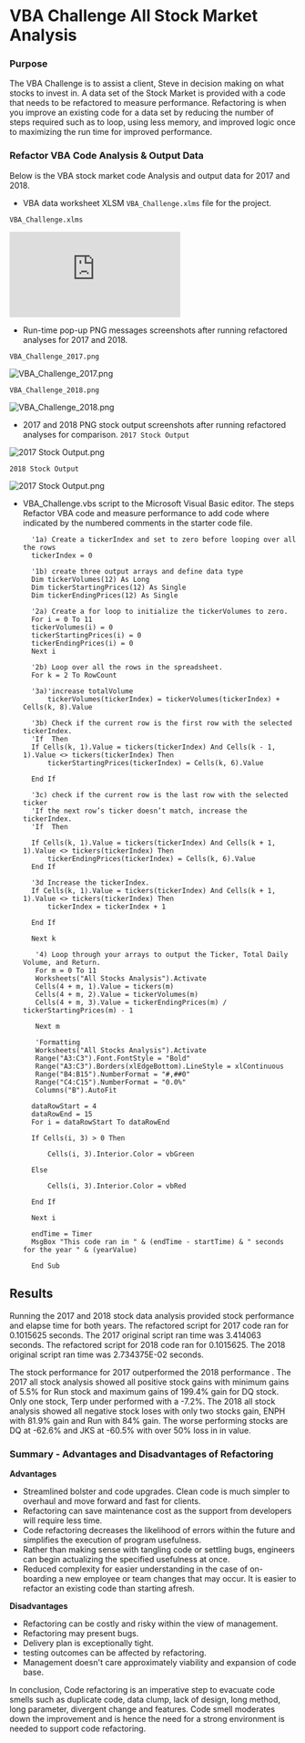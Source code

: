 # VBA Challenge All Stock Market Analysis
### Purpose
The VBA Challenge is to assist a client, Steve in decision making on what stocks to invest in. A data set of the Stock Market is provided with a code that needs to be refactored to measure performance. Refactoring is when you improve an existing code for a data set by reducing the number of steps required such as to loop, using less memory, and improved logic once to maximizing the run time for improved performance.

### Refactor VBA Code Analysis & Output Data 
Below is the VBA stock market code Analysis and output data for 2017 and 2018.  
- VBA data worksheet XLSM `VBA_Challenge.xlms` file for the project.

`VBA_Challenge.xlms`

![`VBA_Challenge.xlms`](https://github.com/gracemarshall/Stock_Analysis/blob/main/Resource/VBA_Challenge.xlsm)

- Run-time pop-up PNG messages screenshots after running refactored analyses for   2017 and 2018.

`VBA_Challenge_2017.png`

![VBA_Challenge_2017.png](https://github.com/gracemarshall/Stock_Analysis/blob/main/Resource/VBA_Challenge_2017.PNG)

`VBA_Challenge_2018.png`

![VBA_Challenge_2018.png](https://github.com/gracemarshall/Stock_Analysis/blob/main/Resource/VBA_Challenge_2018.PNG)


- 2017 and 2018 PNG stock output screenshots after running refactored analyses     for comparison.
`2017 Stock Output`

![2017 Stock Output.png](https://github.com/gracemarshall/Stock_Analysis/blob/main/Resource/2017%20Stock%20Output.PNG)

`2018 Stock Output`

![2017 Stock Output.png](https://github.com/gracemarshall/Stock_Analysis/blob/main/Resource/2018%20Stock%20Output.PNG)


- VBA_Challenge.vbs script to the Microsoft Visual Basic editor. The steps     Refactor VBA code and measure performance to add code where indicated by the   numbered comments in the starter code file.

        '1a) Create a tickerIndex and set to zero before looping over all the rows
        tickerIndex = 0
        
        '1b) create three output arrays and define data type
        Dim tickerVolumes(12) As Long
        Dim tickerStartingPrices(12) As Single
        Dim tickerEndingPrices(12) As Single
            
        '2a) Create a for loop to initialize the tickerVolumes to zero.
        For i = 0 To 11
        tickerVolumes(i) = 0
        tickerStartingPrices(i) = 0
        tickerEndingPrices(i) = 0
        Next i
    
        '2b) Loop over all the rows in the spreadsheet.
        For k = 2 To RowCount
            
        '3a)'increase totalVolume
            tickerVolumes(tickerIndex) = tickerVolumes(tickerIndex) + Cells(k, 8).Value
                            
        '3b) Check if the current row is the first row with the selected tickerIndex.
        'If  Then
        If Cells(k, 1).Value = tickers(tickerIndex) And Cells(k - 1, 1).Value <> tickers(tickerIndex) Then
            tickerStartingPrices(tickerIndex) = Cells(k, 6).Value
            
        End If
                
        '3c) check if the current row is the last row with the selected ticker
        'If the next row’s ticker doesn’t match, increase the tickerIndex.
        'If  Then
            
        If Cells(k, 1).Value = tickers(tickerIndex) And Cells(k + 1, 1).Value <> tickers(tickerIndex) Then
            tickerEndingPrices(tickerIndex) = Cells(k, 6).Value
        End If
        
        '3d Increase the tickerIndex.
        If Cells(k, 1).Value = tickers(tickerIndex) And Cells(k + 1, 1).Value <> tickers(tickerIndex) Then
            tickerIndex = tickerIndex + 1
            
        End If
    
        Next k
    
         '4) Loop through your arrays to output the Ticker, Total Daily Volume, and Return.
         For m = 0 To 11
         Worksheets("All Stocks Analysis").Activate
         Cells(4 + m, 1).Value = tickers(m)
         Cells(4 + m, 2).Value = tickerVolumes(m)
         Cells(4 + m, 3).Value = tickerEndingPrices(m) / tickerStartingPrices(m) - 1
                    
         Next m
    
         'Formatting
         Worksheets("All Stocks Analysis").Activate
         Range("A3:C3").Font.FontStyle = "Bold"
         Range("A3:C3").Borders(xlEdgeBottom).LineStyle = xlContinuous
         Range("B4:B15").NumberFormat = "#,##0"
         Range("C4:C15").NumberFormat = "0.0%"
         Columns("B").AutoFit

        dataRowStart = 4
        dataRowEnd = 15
        For i = dataRowStart To dataRowEnd
        
        If Cells(i, 3) > 0 Then
            
            Cells(i, 3).Interior.Color = vbGreen
            
        Else
        
            Cells(i, 3).Interior.Color = vbRed
            
        End If
        
        Next i
 
        endTime = Timer
        MsgBox "This code ran in " & (endTime - startTime) & " seconds for the year " & (yearValue)

        End Sub

## Results
Running the 2017 and 2018 stock data analysis provided stock performance and elapse time for both years. The refactored script for 2017 code ran for 0.1015625 seconds. The 2017 original script ran time was 3.414063 seconds. The refactored script for 2018 code ran for 0.1015625. The 2018 original script ran time was 2.734375E-02 seconds. 

The stock performance for 2017 outperformed the 2018 performance . The 2017 all stock analysis showed all positive stock gains with minimum gains of 5.5% for Run stock and maximum gains of 199.4% gain for DQ stock. Only one stock, Terp under performed with a -7.2%. The 2018 all stock analysis showed all negative stock loses with only two stocks gain, ENPH with 81.9% gain and  Run with 84% gain. The worse performing stocks are DQ at -62.6% and JKS at -60.5% with over 50% loss in in value.  

### Summary - Advantages and Disadvantages of Refactoring
**Advantages**
- Streamlined bolster and code upgrades. Clean code is much simpler to overhaul    and move forward and fast  for clients. 
- Refactoring can save maintenance cost as the support from developers will        require less time. 
- Code refactoring decreases the likelihood of errors  within the future and       simplifies the execution of program usefulness.
- Rather than making sense with tangling code or settling bugs, engineers can      begin actualizing the specified usefulness at once.
- Reduced complexity for easier understanding in the case of on-boarding a new     employee or team changes that may occur.  It is easier to refactor an existing   code than starting afresh. 

**Disadvantages**
- Refactoring can be costly and risky within the view of management. 
- Refactoring may present bugs. 
- Delivery plan is exceptionally tight. 
- testing outcomes can be affected by refactoring.
- Management doesn't care approximately viability and expansion of code base.

In conclusion, Code refactoring is an imperative step to evacuate code smells such as duplicate code, data clump, lack of design, long method, long parameter, divergent change and features. Code smell moderates down the improvement and is hence the need for a strong environment is needed to support code refactoring.

